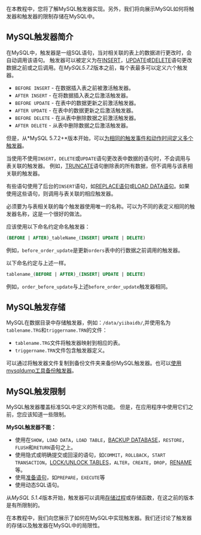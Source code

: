 在本教程中，您将了解MySQL触发器实现。另外，我们将向展示MySQL如何将触发器和触发器的限制存储在MySQL中。

## MySQL触发器简介

在MySQL中，触发器是一组SQL语句，当对相关联的表上的数据进行更改时，会自动调用该语句。 触发器可以被定义为在[INSERT](http://www.yiibai.com/mysql/insert-statement.html)，[UPDATE](http://www.yiibai.com/mysql/update-data.html)或[DELETE](http://www.yiibai.com/mysql/delete-statement.html)语句更改数据之前或之后调用。在*MySQL5.7.2*版本之前，每个表最多可以定义六个触发器。

- `BEFORE INSERT` - 在数据插入表之前被激活触发器。
- `AFTER INSERT` - 在将数据插入表之后激活触发器。
- `BEFORE UPDATE` - 在表中的数据更新之前激活触发器。
- `AFTER UPDATE` - 在表中的数据更新之后激活触发器。
- `BEFORE DELETE` - 在从表中删除数据之前激活触发器。
- `AFTER DELETE` - 从表中删除数据之后激活触发器。

但是，从*MySQL 5.7.2+*版本开始，可以[为相同的触发事件和动作时间定义多个触发器](http://www.yiibai.com/mysql/triggers-create-multiple-triggers-for-the-same-trigger-event-and-action-time.html)。

当使用不使用`INSERT`，`DELETE`或`UPDATE`语句更改表中数据的语句时，不会调用与表关联的触发器。 例如，[TRUNCATE](http://www.yiibai.com/mysql/truncate-table.html)语句删除表的所有数据，但不调用与该表相关联的触发器。

有些语句使用了后台的`INSERT`语句，如[REPLACE语句](http://www.yiibai.com/mysql/replace.html)或[LOAD DATA语句](http://www.yiibai.com/mysql/import-csv-file-mysql-table.html)。如果使用这些语句，则调用与表关联的相应触发器。

必须要为与表相关联的每个触发器使用唯一的名称。可以为不同的表定义相同的触发器名称，这是一个很好的做法。

应该使用以下命名约定命名触发器：

```sql
(BEFORE | AFTER)_tableName_(INSERT| UPDATE | DELETE)
```

例如，`before_order_update`是更新`orders`表中的行数据之前调用的触发器。

以下命名约定与上述一样。

```sql
tablename_(BEFORE | AFTER)_(INSERT| UPDATE | DELETE)
```

例如，`order_before_update`与上述`before_order_update`触发器相同。

## MySQL触发存储

MySQL在数据目录中存储触发器，例如：`/data/yiibaidb/`,并使用名为`tablename.TRG`和`triggername.TRN`的文件：

- `tablename.TRG`文件将触发器映射到相应的表。
- `triggername.TRN`文件包含触发器定义。

可以通过将触发器文件复制到备份文件夹来备份MySQL触发器。也可以[使用mysqldump工具备份触发器](http://www.yiibai.com/mysql/how-to-backup-database-using-mysqldump.html)。

## MySQL触发限制

MySQL触发器覆盖标准SQL中定义的所有功能。 但是，在应用程序中使用它们之前，您应该知道一些限制。

**MySQL触发器不能：**

- 使用在`SHOW`，`LOAD DATA`，`LOAD TABLE`，[BACKUP DATABASE](http://www.mysqltutorial.org/mysql/how-to-backup-database-using-mysqldump.aspx)，`RESTORE`，`FLUSH`和`RETURN`语句之上。
- 使用隐式或明确提交或回滚的语句，如`COMMIT`，`ROLLBACK`，`START TRANSACTION`，[LOCK/UNLOCK TABLES](http://www.mysqltutorial.org/mysql-table-locking.html)，`ALTER`，`CREATE`，`DROP`，[RENAME](http://www.mysqltutorial.org/mysql-rename-table.html)等。
- 使用[准备语句](http://www.mysqltutorial.org/mysql-prepared-statement.aspx)，如`PREPARE`，`EXECUTE`等
- 使用动态SQL语句。

从*MySQL 5.1.4*版本开始，触发器可以调用[存储过程](http://www.mysqltutorial.org/mysql-stored-procedure-tutorial.aspx)或存储函数，在这之前的版本是有所限制的。

在本教程中，我们向您展示了如何在MySQL中实现触发器。我们还讨论了触发器的存储以及触发器在MySQL中的局限性。